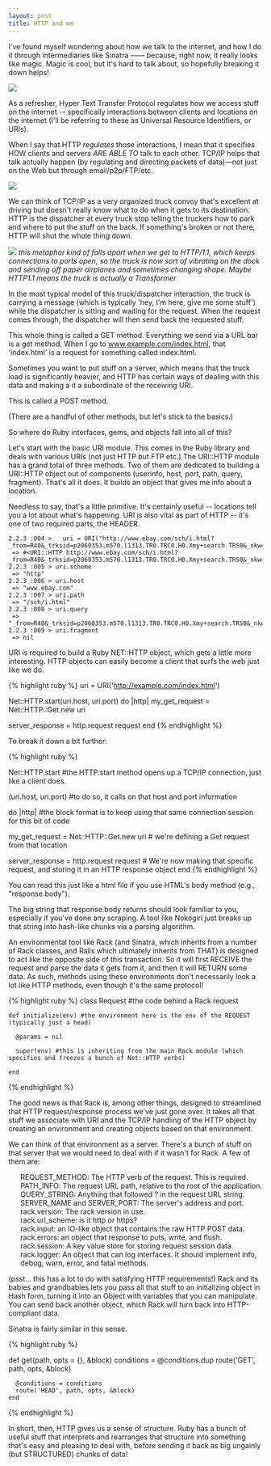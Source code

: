 ```yaml
---
layout: post
title: HTTP and me
---
```


I've found myself wondering about how we talk to the internet, and how I do it through intermediaries like Sinatra —— because, right now, it really looks like magic. Magic is cool, but it's hard to talk about, so hopefully breaking it down helps!

<img src="http://www.antipope.org/charlie/old/attic/webbook/gif/fig3-2.gif">

As a refresher, Hyper Text Transfer Protocol regulates how we access stuff on the internet -- specifically interactions between clients and locations on the internet (I'll be referring to these as Universal Resource Identifiers, or URIs).

When I say that HTTP <i>regulates</i> those interactions, I mean that it specifies HOW clients and servers <i>ARE ABLE TO</i> talk to each other. TCP/IP helps that talk actually happen (by regulating and directing packets of data)—not just on the Web but through email/p2p/FTP/etc.

<img src="http://croud.com/wp-content/uploads/2015/03/Centresource.jpg">

We can think of TCP/IP as a very organized truck convoy that's excellent at driving but doesn't really know what to do when it gets to its destination. HTTP is the dispatcher at every truck stop telling the truckers how to park and where to put the stuff on the back. If something's broken or not there, HTTP will shut the whole thing down.

<img src=
"http://inhabitat.com/wp-content/blogs.dir/2/files/2013/07/transformers-truck-lead.jpg">
<i>this metaphor kind of falls apart when we get to HTTP/1.1, which keeps connections to ports open, so the truck is now sort of vibrating on the dock and sending off paper airplanes and sometimes changing shape. Maybe HTTP1.1 means the truck is actually a Transformer</i><br>

In the most typical model of this truck/dispatcher interaction, the truck is carrying a message (which is typically 'hey, I'm here, give me some stuff') while the dispatcher is sitting and waiting for the request. When the request comes through, the dispatcher will then send back the requested stuff.<br>

This whole thing is called a GET method. Everything we send via a URL bar is a get method. When I go to www.example.com/index.html, that 'index.html' is a request for something called index.html.<br>

Sometimes you want to put stuff on a server, which means that the truck load is significantly heavier, and HTTP has certain ways of dealing with this data and making a it a subordinate of the receiving URI.<br>

This is called a POST method.<br>

(There are a handful of other methods, but let's stick to the basics.)<br>

So where do Ruby interfaces, gems, and objects fall into all of this?<br>

Let's start with the basic URI module. This comes in the Ruby library and deals with various URIs (not just HTTP but FTP etc.) The URI::HTTP module has a grand total of three methods. Two of them are dedicated to building a URI::HTTP object out of components (userinfo, host, port, path, query, fragment). That's all it does. It builds an object that gives me info about a location.<br>

Needless to say, that's a little primitive. It's certainly useful -- locations tell you a lot about what's happening. URI is also vital as part of HTTP -- it's one of two required parts, the HEADER.<br>

```
2.2.3 :004 >   uri = URI("http://www.ebay.com/sch/i.html?_from=R40&_trksid=p2060353.m570.l1313.TR0.TRC0.H0.Xmy+search.TRS0&_nkw=my+search&_sacat=0")
 => #<URI::HTTP http://www.ebay.com/sch/i.html?_from=R40&_trksid=p2060353.m570.l1313.TR0.TRC0.H0.Xmy+search.TRS0&_nkw=my+search&_sacat=0>
2.2.3 :005 > uri.scheme
 => "http"
2.2.3 :006 > uri.host
 => "www.ebay.com"
2.2.3 :007 > uri.path
 => "/sch/i.html"
2.2.3 :008 > uri.query
 => "_from=R40&_trksid=p2060353.m570.l1313.TR0.TRC0.H0.Xmy+search.TRS0&_nkw=my+search&_sacat=0"
2.2.3 :009 > uri.fragment
 => nil

```
URI is required to build a Ruby NET::HTTP object, which gets a little more interesting. HTTP objects can easily become a client that surfs the web just like we do.<br>

{% highlight ruby %}
 uri = URI('http://example.com/index.html')

Net::HTTP.start(uri.host, uri.port) do |http|
  my_get_request = Net::HTTP::Get.new uri

  server_response = http.request request
end
{% endhighlight %}

To break it down a bit further:<br>

{% highlight ruby %}

Net::HTTP.start #the HTTP.start method opens up a TCP/IP connection, just like a client does.

(uri.host, uri.port) #to do so, it calls on that host and port information

 do |http| #the block format is to keep using that same connection session for this bit of code

  my_get_request = Net::HTTP::Get.new uri # we're defining a Get request from that location

  server_response = http.request request # We're now making that specific request, and storing it in an HTTP response object
end
{% endhighlight %}

You can read this just like a html file if you use HTML's body method (e.g., "response.body").<br>

The big string that response.body returns should look familiar to you, especially if you've done any scraping. A tool like Nokogiri just breaks up that string into hash-like chunks via a parsing algorithm.<br>

An environmental tool like Rack (and Sinatra, which inherits from a number of Rack classes, and Rails which ultimately inherits from THAT) is designed to act like the opposite side of this transaction. So it will first RECEIVE the request and parse the data it gets from it, and then it will RETURN some data. As such, methods using these environments don't necessarily look a lot like HTTP methods, even though it's the same protocol!<br>

{% highlight ruby %}
class Request #the code behind a Rack request

    def initialize(env) #the environment here is the env of the REQUEST (typically just a head)

      @params = nil

      super(env) #this is inheriting from the main Rack module (which specifies and freezes a bunch of Net::HTTP verbs)

    end
{% endhighlight %}

The good news is that Rack is, among other things, designed to streamlined that HTTP request/response process we've just gone over. It takes all that stuff we associate with URI and the TCP/IP handling of the HTTP object by creating an environment and creating objects based on that environment.<br>

We can think of that environment as a server. There's a bunch of stuff on that server that we would need to deal with if it wasn't for Rack. A few of them are:<br>

<ul>
REQUEST_METHOD: The HTTP verb of the request. This is required.<br>
PATH_INFO: The request URL path, relative to the root of the application.<br>
QUERY_STRING: Anything that followed ? in the request URL string.<br>
SERVER_NAME and SERVER_PORT: The server's address and port.<br>
rack.version: The rack version in use.<br>
rack.url_scheme: is it http or https?<br>
rack.input: an IO-like object that contains the raw HTTP POST data.<br>
rack.errors: an object that response to puts, write, and flush.<br>
rack.session: A key value store for storing request session data.<br>
rack.logger: An object that can log interfaces. It should implement info, debug, warn, error, and fatal methods.
</ul>

(psst... this has a lot to do with satisfying HTTP requirements!) Rack and its babies and grandbabies lets you pass all that stuff to an initializing object in Hash form, turning it into an Object with variables that you can manipulate. You can send back another object, which Rack will turn back into HTTP-compliant data.<br>

Sinatra is fairly similar in this sense.

{% highlight ruby %}

def get(path, opts = {}, &block)
      conditions = @conditions.dup
      route('GET', path, opts, &block)

      @conditions = conditions
      route('HEAD', path, opts, &block)
    end
{% endhighlight %}


In short, then, HTTP gives us a sense of structure. Ruby has a bunch of useful stuff that interprets and rearranges that structure into something that's easy and pleasing to deal with, before sending it back as big ungainly (but STRUCTURED) chunks of data!

